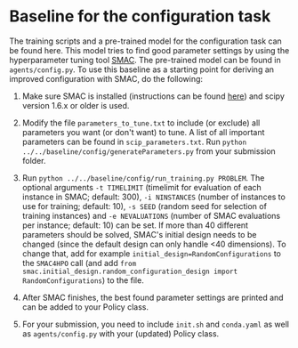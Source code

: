 # Baseline for the configuration task

The training scripts and a pre-trained model for the configuration task can be
found here. This model tries to find good parameter settings by using the hyperparameter
tuning tool [SMAC](https://automl.github.io/SMAC3/master/installation.html).
The pre-trained model can be found in `agents/config.py`. To use this baseline
as a starting point for deriving an improved configuration with SMAC, do the following:

1. Make sure SMAC is installed (instructions can be found [here](https://automl.github.io/SMAC3/master/installation.html))
and scipy version 1.6.x or older is used.

2. Modify the file `parameters_to_tune.txt` to include (or exclude) all
parameters you want (or don't want) to tune. A list of all important 
parameters can be found in `scip_parameters.txt`. Run
`python ../../baseline/config/generateParameters.py` from your submission folder.

3. Run `python ../../baseline/config/run_training.py PROBLEM`. The optional arguments
`-t TIMELIMIT` (timelimit for evaluation of each instance in SMAC; default: 300),
`-i NINSTANCES` (number of instances to use for training; default: 10),
`-s SEED` (random seed for selection of training instances) and 
`-e NEVALUATIONS` (number of SMAC evaluations per instance; default: 10) can be set.
If more than 40 different parameters should be solved, SMAC's initial
design needs to be changed (since the default design can only handle <40
dimensions). To change that, add for example `initial_design=RandomConfigurations`
to the `SMAC4HPO` call (and add `from smac.initial_design.random_configuration_design import RandomConfigurations`)
to the file.

4. After SMAC finishes, the best found parameter settings are printed and can be
added to your Policy class.

5. For your submission, you need to include `init.sh` and `conda.yaml` as well as
`agents/config.py` with your (updated) Policy class.
